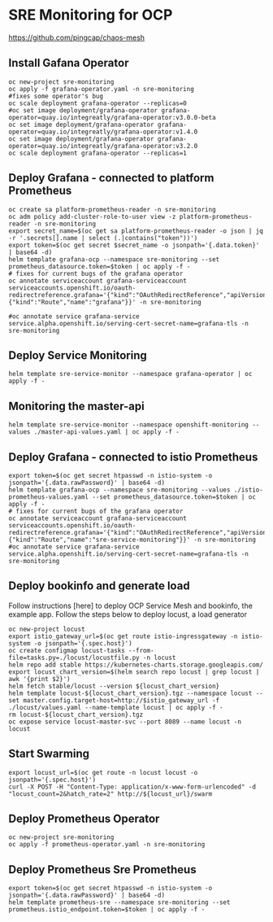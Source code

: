 # SRE Monitoring for OCP
https://github.com/pingcap/chaos-mesh

## Install Gafana Operator

```shell
oc new-project sre-monitoring
oc apply -f grafana-operator.yaml -n sre-monitoring
#fixes some operator's bug
oc scale deployment grafana-operator --replicas=0
#oc set image deployment/grafana-operator grafana-operator=quay.io/integreatly/grafana-operator:v3.0.0-beta
oc set image deployment/grafana-operator grafana-operator=quay.io/integreatly/grafana-operator:v1.4.0
oc set image deployment/grafana-operator grafana-operator=quay.io/integreatly/grafana-operator:v3.2.0
oc scale deployment grafana-operator --replicas=1
```

## Deploy Grafana - connected to platform Prometheus

```shell
oc create sa platform-prometheus-reader -n sre-monitoring
oc adm policy add-cluster-role-to-user view -z platform-prometheus-reader -n sre-monitoring
export secret_name=$(oc get sa platform-prometheus-reader -o json | jq -r '.secrets[].name | select (.|contains("token"))')
export token=$(oc get secret $secret_name -o jsonpath='{.data.token}' | base64 -d)
helm template grafana-ocp --namespace sre-monitoring --set prometheus_datasource.token=$token | oc apply -f -
# fixes for current bugs of the grafana operator
oc annotate serviceaccount grafana-serviceaccount serviceaccounts.openshift.io/oauth-redirectreference.grafana='{"kind":"OAuthRedirectReference","apiVersion":"v1","reference":{"kind":"Route","name":"grafana"}}' -n sre-monitoring

#oc annotate service grafana-service service.alpha.openshift.io/serving-cert-secret-name=grafana-tls -n sre-monitoring
```

## Deploy Service Monitoring

```shell
helm template sre-service-monitor --namespace grafana-operator | oc apply -f -
```

## Monitoring the master-api

```shell
helm template sre-service-monitor --namespace openshift-monitoring --values ./master-api-values.yaml | oc apply -f -
```

## Deploy Grafana - connected to istio Prometheus


```shell
export token=$(oc get secret htpasswd -n istio-system -o jsonpath='{.data.rawPassword}' | base64 -d)
helm template grafana-ocp --namespace sre-monitoring --values ./istio-prometheus-values.yaml --set prometheus_datasource.token=$token | oc apply -f -
# fixes for current bugs of the grafana operator
oc annotate serviceaccount grafana-serviceaccount serviceaccounts.openshift.io/oauth-redirectreference.grafana='{"kind":"OAuthRedirectReference","apiVersion":"v1","reference":{"kind":"Route","name":"sre-service-monitoring"}}' -n sre-monitoring
#oc annotate service grafana-service service.alpha.openshift.io/serving-cert-secret-name=grafana-tls -n sre-monitoring
```

## Deploy bookinfo and generate load

Follow instructions [here] to deploy OCP Service Mesh and bookinfo, the example app.
Follow the steps below to deploy locust, a load generator

```shell
oc new-project locust
export istio_gateway_url=$(oc get route istio-ingressgateway -n istio-system -o jsonpath='{.spec.host}')
oc create configmap locust-tasks --from-file=tasks.py=./locust/locustfile.py -n locust
helm repo add stable https://kubernetes-charts.storage.googleapis.com/
export locust_chart_version=$(helm search repo locust | grep locust | awk '{print $2}')
helm fetch stable/locust --version ${locust_chart_version}
helm template locust-${locust_chart_version}.tgz --namespace locust --set master.config.target-host=http://$istio_gateway_url -f ./locust/values.yaml --name-template locust | oc apply -f -
rm locust-${locust_chart_version}.tgz
oc expose service locust-master-svc --port 8089 --name locust -n locust
```

## Start Swarming

```shell
export locust_url=$(oc get route -n locust locust -o jsonpath='{.spec.host}')
curl -X POST -H "Content-Type: application/x-www-form-urlencoded" -d "locust_count=2&hatch_rate=2" http://${locust_url}/swarm
```

## Deploy Prometheus Operator

```shell
oc new-project sre-monitoring
oc apply -f prometheus-operator.yaml -n sre-monitoring
```

## Deploy Prometheus Sre Prometheus

```shell
export token=$(oc get secret htpasswd -n istio-system -o jsonpath='{.data.rawPassword}' | base64 -d)
helm template prometheus-sre --namespace sre-monitoring --set prometheus.istio_endpoint.token=$token | oc apply -f -
```
